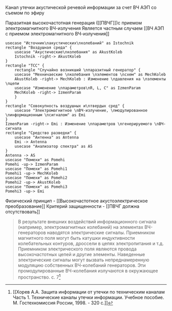 Канал утечки акустической речевой информации за счет ВЧ АЭП со съемом по эфиру

Паразитная высокочастотная генерация ([[ПВЧГ]])с приемом электромагнитного ВЧ-излучения
Является частным случаем [[ВЧ АЭП с приемом электромагнитного ВЧ-излучения]]
```plantuml
usecase "Источник\nакустических\nколебаний" as Istochnik
rectangle "Воздушная среда" {
	usecase "Акустические\nколебания" as AkustKoleb
	Istochnik -right-> AkustKoleb
}
rectangle "ТСС" {
	rectangle "Случайно возникший \nпаразитный генератор" {
	usecase "Мехничаеские \nколебания \nэлементов \nсхем" as MechKoleb
	AkustKoleb -right-> MechKoleb : Изменение \nдавления на \nэлементы \nцепи
	usecase "Изменение \nпараметров\nR, L, C" as IzmenParam
	MechKoleb -right-> IzmenParam
	}
}
rectangle "Совокупность воздушных и\nтвердых сред" {
	usecase "Электромагнитное \nВЧ-излучение, \nмодулированное \nинформационным \nсигналом" as Emi
}
IzmenParam -right-> Emi : Изменение \nпараметров \nгенерируемого \nВЧ-сигнала
rectangle "Средство разведки" {
	usecase "Антенна" as Antenna
	Emi -> Antenna
	usecase "Анализатор спектра" as AS
}
Antenna -> AS
usecase "Помехи" as Pomehi
Pomehi -up-> IzmenParam
usecase "Помехи" as Pomehi1
Pomehi1 -up-> MechKoleb
usecase "Помехи" as Pomehi2
Pomehi2 -up-> AkustKoleb
usecase "Помехи" as Pomehi3
Pomehi3 -up-> Emi
```

Физический принцип - [[Высокочастотное акустоэлектрическое преобразование]]
Критерий защищенности - [[ПВЧГ должна отсутствовать]]

>В результате внешних воздействий информационного сигнала (например, электромагнитных колебаний) на элементах ВЧ-генераторов наводятся электрические сигналы. Приемником магнитного поля могут быть катушки индуктивности колебательных контуров, дроссели в цепях электропитания и т.д. Приемником электрического поля являются провода высокочастотных цепей и другие элементы. Наведенные электрические сигналы могут вызвать непреднамеренную модуляцию собственных ВЧ-колебаний генераторов. Эти промодулированные ВЧ-колебания излучаются в окружающее пространство.
>с. 7[^1] 



[^1]:[[Хорев А.А. Защита информации от утечки по техническим каналам Часть 1. Технические каналы утечки информации. Учебное пособие. М. Гостехкомиссия России, 1998. - 320 с.]]